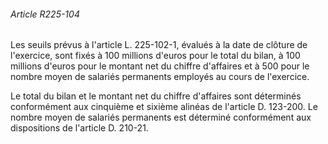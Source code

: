 ###### Article R225-104

Les seuils prévus à l'article L. 225-102-1, évalués à la date de clôture de l'exercice, sont fixés à 100 millions d'euros pour le total du bilan, à 100 millions d'euros pour le montant net du chiffre d'affaires et à 500 pour le nombre moyen de salariés permanents employés au cours de l'exercice.

Le total du bilan et le montant net du chiffre d'affaires sont déterminés conformément aux cinquième et sixième alinéas de l'article D. 123-200. Le nombre moyen de salariés permanents est déterminé conformément aux dispositions de l'article D. 210-21.

